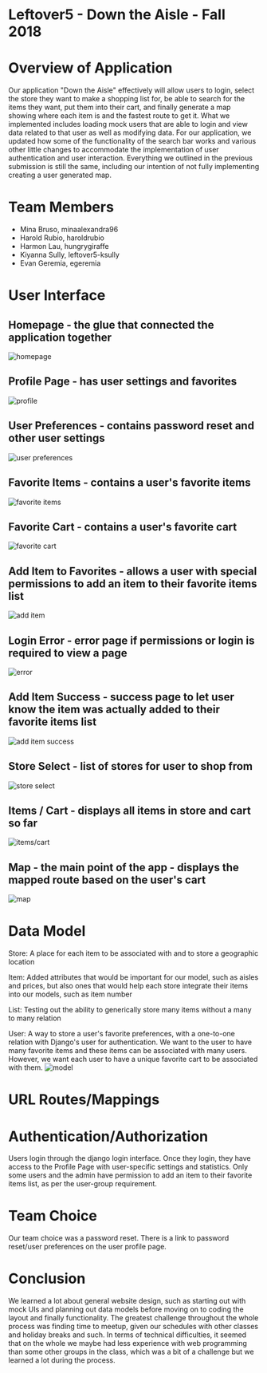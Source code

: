 # Leftover5 - Down the Aisle - Fall 2018

# Overview of Application
Our application "Down the Aisle" effectively will allow users to login, select the store they want to make a shopping list for, be able to search for the items they want, put them into their cart, and finally generate a map showing where each item is and the fastest route to get it. What we implemented includes loading mock users that are able to login and view data related to that user as well as modifying data. For our application, we updated how some of the functionality of the search bar works and various other little changes to accommodate the implementation of user authentication and user interaction. Everything we outlined in the previous submission is still the same, including our intention of not fully implementing creating a user generated map.

# Team Members
* Mina Bruso, minaalexandra96
* Harold Rubio, haroldrubio
* Harmon Lau, hungrygiraffe
* Kiyanna Sully, leftover5-ksully
* Evan Geremia, egeremia

# User Interface
## Homepage - the glue that connected the application together
![homepage](imgs/homepage-UI.png)

## Profile Page - has user settings and favorites
![profile](imgs/profile-UI.png)

## User Preferences - contains password reset and other user settings
![user preferences](imgs/password-reset-UI.png)

## Favorite Items - contains a user's favorite items
![favorite items](imgs/favorite-item-UI.png)

## Favorite Cart - contains a user's favorite cart
![favorite cart](imgs/favorite-cart-UI.png)

## Add Item to Favorites - allows a user with special permissions to add an item to their favorite items list
![add item](imgs/add-to-faves-UI.png)

## Login Error - error page if permissions or login is required to view a page
![error](imgs/page-error-UI.png)

## Add Item Success - success page to let user know the item was actually added to their favorite items list
![add item success](imgs/success-UI.png)

## Store Select - list of stores for user to shop from 
![store select](imgs/store-select-UI.png)

## Items / Cart - displays all items in store and cart so far
![items/cart](imgs/item-cart-UI.png)

## Map - the main point of the app - displays the mapped route based on the user's cart
![map](imgs/map_screen-UI.png)

# Data Model
Store: A place for each item to be associated with and to store a geographic location

Item: Added attributes that would be important for our model, such as aisles and prices, but also ones that would help each store integrate their items into our models, such as item number

List: Testing out the ability to generically store many items without a many to many relation

User: A way to store a user's favorite preferences, with a one-to-one relation with Django's user for authentication. We want to the user to have many favorite items and these items can be associated with many users. However, we want each user to have a unique favorite cart to be associated with them.
![model](imgs/model.PNG)

# URL Routes/Mappings

# Authentication/Authorization
Users login through the django login interface. Once they login, they have access to the Profile Page with user-specific settings and statistics. Only some users and the admin have permission to add an item to their favorite items list, as per the user-group requirement.

# Team Choice
Our team choice was a password reset. There is a link to password reset/user preferences on the user profile page. 

# Conclusion
We learned a lot about general website design, such as starting out with mock UIs and planning out data models before moving on to coding the layout and finally functionality. The greatest challenge throughout the whole process was finding time to meetup, given our schedules with other classes and holiday breaks and such. In terms of technical difficulties, it seemed that on the whole we maybe had less experience with web programming than some other groups in the class, which was a bit of a challenge but we learned a lot during the process. 


